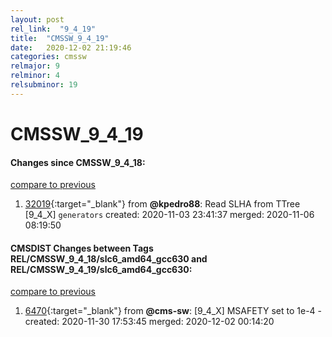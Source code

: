 ```yaml
---
layout: post
rel_link:  "9_4_19"
title:  "CMSSW_9_4_19"
date:   2020-12-02 21:19:46
categories: cmssw
relmajor: 9
relminor: 4
relsubminor: 19
---
```


# CMSSW_9_4_19
#### Changes since CMSSW_9_4_18:
[compare to previous](https://github.com/cms-sw/cmssw/compare/CMSSW_9_4_18...CMSSW_9_4_19)



1. [32019](http://github.com/cms-sw/cmssw/pull/32019){:target="_blank"}  from **@kpedro88**: Read SLHA from TTree [9_4_X] `generators`  created: 2020-11-03 23:41:37 merged: 2020-11-06 08:19:50



#### CMSDIST Changes between Tags REL/CMSSW_9_4_18/slc6_amd64_gcc630 and REL/CMSSW_9_4_19/slc6_amd64_gcc630:
[compare to previous](https://github.com/cms-sw/cmsdist/compare/REL/CMSSW_9_4_18/slc6_amd64_gcc630...REL/CMSSW_9_4_19/slc6_amd64_gcc630)



1. [6470](http://github.com/cms-sw/cmsdist/pull/6470){:target="_blank"}  from **@cms-sw**: [9_4_X] MSAFETY set to 1e-4 - created: 2020-11-30 17:53:45 merged: 2020-12-02 00:14:20
